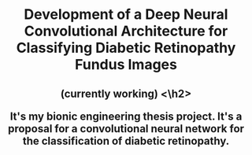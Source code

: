 <h1 align="center"> Development of a Deep Neural Convolutional Architecture for Classifying Diabetic Retinopathy Fundus Images</h1> 
<h2 align="center"> (currently working) <\h2>


It's my bionic engineering thesis project. It's a proposal for a convolutional neural network for the classification of diabetic retinopathy.



